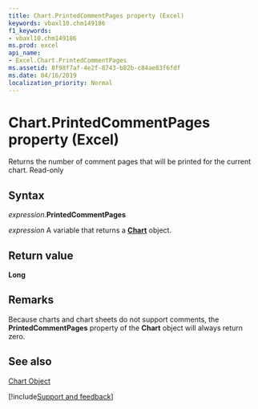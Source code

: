 ```yaml
---
title: Chart.PrintedCommentPages property (Excel)
keywords: vbaxl10.chm149186
f1_keywords:
- vbaxl10.chm149186
ms.prod: excel
api_name:
- Excel.Chart.PrintedCommentPages
ms.assetid: 8f98f7af-4e2f-8743-b82b-c84ae83f6fdf
ms.date: 04/16/2019
localization_priority: Normal
---
```



# Chart.PrintedCommentPages property (Excel)

Returns the number of comment pages that will be printed for the current chart. Read-only


## Syntax

_expression_.**PrintedCommentPages**

_expression_ A variable that returns a **[Chart](Excel.Chart(object).md)** object.


## Return value

 **Long**


## Remarks

Because charts and chart sheets do not support comments, the  **PrintedCommentPages** property of the **Chart** object will always return zero.


## See also


[Chart Object](Excel.Chart(object).md)

[!include[Support and feedback](~/includes/feedback-boilerplate.md)]